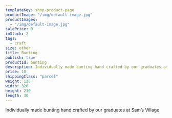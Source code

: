 ```yaml
---
templateKey: shop-product-page
productImage: "/img/default-image.jpg"
productImages:
  - "/img/default-image.jpg"
salePrice: 0
inStock: 2
tags:
  - craft
size: other
title: Bunting
publish: true
productId: bunting
description: Individually made bunting hand crafted by our graduates at Sam’s Village
price: 10
shippingClass: "parcel"
weight: 125
width: 320
height: 230
length: 30
---
```


Individually made bunting hand crafted by our graduates at Sam’s Village
